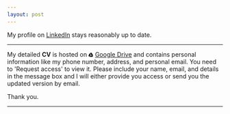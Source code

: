 ```yaml
---
layout: post
---
```


My profile on [LinkedIn](https://www.linkedin.com/in/debanik09/) stays reasonably up to date.

<hr>

My detailed **CV** is hosted on <img src="/google-drive.svg" width="11" height="11" style="vertical-align:middle"> [Google Drive](https://drive.google.com/file/d/1QQIBNrXcqWErhVVuaSv7YBZbhI8nhDNh/view?usp=sharing) and contains personal information like my phone number, address, and personal email. You need to 'Request access' to view it. Please include your name, email, and details in the message box and I will either provide you access or send you the updated version by email.

Thank you.
         
<hr>
